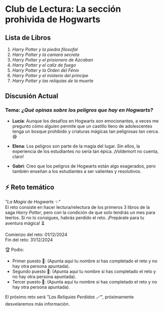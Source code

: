 # Club de Lectura: La sección prohivida de Hogwarts

## Lista de Libros
1. *Harry Potter y la piedra filosofal* 
2. *Harry Potter y la camara secreta* 
3. *Harry Potter y el prisionero de Azcaban* 
4. *Harry Potter y el caliz de fuego* 
5. *Harry Potter y la Orden del Fénix* 
6. *Harry Potter y el misterio del principe* 
7. *Harry Potter y las reliquias de la muerte* 

## Discusión Actual
### Tema: *¿Qué opinas sobre los peligros que hay en Hogwarts?*

- **Lucía**: Aunque los desafíos en Hogwarts son emocionantes, a veces me pregunto cómo alguien permite que un castillo lleno de adolescentes tenga un bosque prohibido y criaturas mágicas tan peligrosas tan cerca. 😅

- **Elena**: Los peligros son parte de la magia del lugar. Sin ellos, la experiencia de los estudiantes no sería tan épica. ¡Voldemort no cuenta, claro!

- **Gabri**: Creo que los peligros de Hogwarts están algo exagerados, pero también enseñan a los estudiantes a ser valientes y resolutivos.

## ⚡ Reto temático  
*"La Magia de Hogwarts ✨"*  
El reto consiste en hacer lectura/relectura de los primeros 3 libros de la saga *Harry Potter*, pero con la condición de que solo tendrás un mes para leerlos. Si no lo consigues, habrás perdido el reto. ¡Prepárate para tu aventura mágica! ⏳  

Comienzo del reto: 01/12/2024  
Fin del reto: 31/12/2024  

🏆 Podio:  
- Primer puesto 🥇: (Apunta aquí tu nombre si has completado el reto y no hay otra persona apuntada).  
- Segundo puesto 🥈: (Apunta aquí tu nombre si has completado el reto y no hay otra persona apuntada).  
- Tercer puesto 🥉: (Apunta aquí tu nombre si has completado el reto y no hay otra persona apuntada).  

El próximo reto será *"Las Reliquias Perdidas 🪄"*, próximamente desvelaremos más información.